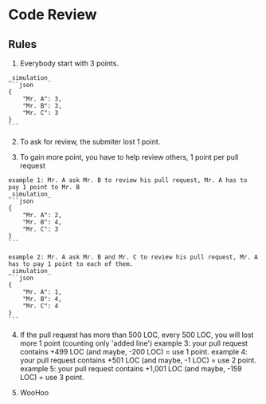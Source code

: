# Code Review

## Rules
  1. Everybody start with 3 points.

    _simulation_
    ```json
    {
        "Mr. A": 3,
        "Mr. B": 3,
        "Mr. C": 3
    }
    ```

  2. To ask for review, the submiter lost 1 point.

  3. To gain more point, you have to help review others, 1 point per pull request

    example 1: Mr. A ask Mr. B to review his pull request, Mr. A has to pay 1 point to Mr. B
    _simulation_
    ```json
    {
        "Mr. A": 2,
        "Mr. B": 4,
        "Mr. C": 3
    }
    ```

    example 2: Mr. A ask Mr. B and Mr. C to review his pull request, Mr. A has to pay 1 point to each of them.
    _simulation_
    ```json
    {
        "Mr. A": 1,
        "Mr. B": 4,
        "Mr. C": 4
    }
    ```

  4. If the pull request has more than 500 LOC, every 500 LOC, you will lost more 1 point (counting only 'added line')
    example 3: your pull request contains +499 LOC (and maybe, -200 LOC) = use 1 point.
    example 4: your pull request contains +501 LOC (and maybe, -1 LOC) = use 2 point.
    example 5: your pull request contains +1,001 LOC (and maybe, -159 LOC) = use 3 point.

  5. WooHoo
